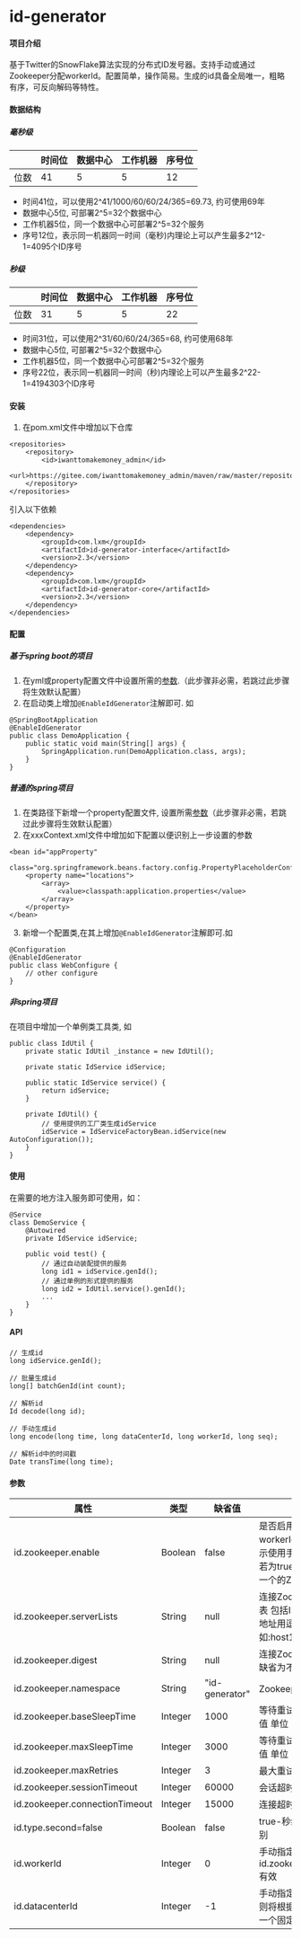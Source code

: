 # id-generator

#### 项目介绍
基于Twitter的SnowFlake算法实现的分布式ID发号器。支持手动或通过Zookeeper分配workerId。配置简单，操作简易。生成的id具备全局唯一，粗略有序，可反向解码等特性。


#### 数据结构
##### 毫秒级

&nbsp; | 时间位 | 数据中心 | 工作机器 | 序号位
---|---|---|---|--- 
位数 | 41 | 5 | 5 | 12
- 时间41位，可以使用2^41/1000/60/60/24/365=69.73, 约可使用69年
- 数据中心5位, 可部署2^5=32个数据中心
- 工作机器5位，同一个数据中心可部署2^5=32个服务
- 序号12位，表示同一机器同一时间（毫秒)内理论上可以产生最多2^12-1=4095个ID序号

##### 秒级

&nbsp; | 时间位 | 数据中心 | 工作机器 | 序号位
---|---|---|---|--- 
位数 | 31 | 5 | 5 | 22
- 时间31位，可以使用2^31/60/60/24/365=68, 约可使用68年
- 数据中心5位, 可部署2^5=32个数据中心
- 工作机器5位，同一个数据中心可部署2^5=32个服务
- 序号22位，表示同一机器同一时间（秒)内理论上可以产生最多2^22-1=4194303个ID序号

#### 安装

1. 在pom.xml文件中增加以下仓库
```
<repositories>
    <repository>
        <id>iwanttomakemoney_admin</id>
        <url>https://gitee.com/iwanttomakemoney_admin/maven/raw/master/repository</url>
    </repository>
</repositories>
```
引入以下依赖
```
<dependencies>
    <dependency>
		<groupId>com.lxm</groupId>
		<artifactId>id-generator-interface</artifactId>
		<version>2.3</version>
	</dependency>
	<dependency>
		<groupId>com.lxm</groupId>
		<artifactId>id-generator-core</artifactId>
		<version>2.3</version>
	</dependency>
</dependencies>
```


#### 配置

##### 基于spring boot的项目
1. 在yml或property配置文件中设置所需的<a href="#cs" target="_self">参数</a>.（此步骤非必需，若跳过此步骤将生效默认配置）  
2. 在启动类上增加`@EnableIdGenerator`注解即可. 如
```
@SpringBootApplication
@EnableIdGenerator
public class DemoApplication {
	public static void main(String[] args) {
		SpringApplication.run(DemoApplication.class, args);
	}
}
```
##### 普通的spring项目
1. 在类路径下新增一个property配置文件, 设置所需<a href="#cs" target="_self">参数</a>（此步骤非必需，若跳过此步骤将生效默认配置）
2. 在xxxContext.xml文件中增加如下配置以便识别上一步设置的参数
```
<bean id="appProperty"
          class="org.springframework.beans.factory.config.PropertyPlaceholderConfigurer">
    <property name="locations">
        <array>
            <value>classpath:application.properties</value>
        </array>
    </property>
</bean>
```
3. 新增一个配置类,在其上增加`@EnableIdGenerator`注解即可.如
```
@Configuration
@EnableIdGenerator
public class WebConfigure {
    // other configure 
}
```

##### 非spring项目
在项目中增加一个单例类工具类, 如
```
public class IdUtil {
    private static IdUtil _instance = new IdUtil();
    
    private static IdService idService;

    public static IdService service() {
        return idService;
    }

    private IdUtil() {
        // 使用提供的工厂类生成idService
        idService = IdServiceFactoryBean.idService(new AutoConfiguration());
    }
}
```

#### 使用
在需要的地方注入服务即可使用，如：
```
@Service
class DemoService {
    @Autowired
    private IdService idService;

    public void test() {
        // 通过自动装配提供的服务
        long id1 = idService.genId();
        // 通过单例的形式提供的服务
        long id2 = IdUtil.service().genId();
        ...
    }
}
```

#### API
```
// 生成id
long idService.genId();

// 批量生成id
long[] batchGenId(int count);

// 解析id
Id decode(long id);

// 手动生成id
long encode(long time, long dataCenterId, long workerId, long seq);

// 解析id中的时间戳
Date transTime(long time);
```


#### <span id="cs">参数</span>

属性 | 类型 | 缺省值 | 描述 
---|---|---|---
id.zookeeper.enable | Boolean | false | 是否启用Zookeeper分配workerId。 默认为false表示使用手动分配workerId；若为true则需预先准备至少一个的Zookeeper服务
id.zookeeper.serverLists | String | null | 连接Zookeeper服务器的列表 包括IP地址和端口号 多个地址用逗号分隔如:host1:2181,host2:2181
id.zookeeper.digest | String | null | 连接Zookeeper的权限令牌 缺省为不需要权限验证
id.zookeeper.namespace | String | "id-generator" | Zookeeper的命名空间
id.zookeeper.baseSleepTime | Integer | 1000 | 等待重试的间隔时间的初始值 单位：毫秒
id.zookeeper.maxSleepTime | Integer | 3000 | 等待重试的间隔时间的最大值 单位：毫秒
id.zookeeper.maxRetries | Integer | 3 | 最大重试次数
id.zookeeper.sessionTimeout | Integer | 60000 | 会话超时时间 单位：毫秒
id.zookeeper.connectionTimeout | Integer | 15000 | 连接超时时间 单位：毫秒
id.type.second=false | Boolean | false | true-秒级别 false-毫秒级别 
id.workerId | Integer | 0 | 手动指定工作机器号，当id.zookeeper.enable=false有效
id.datacenterId | Integer | -1 | 手动指定数据中心, 若不指定则将根据mac地址自动分配一个固定的编号



